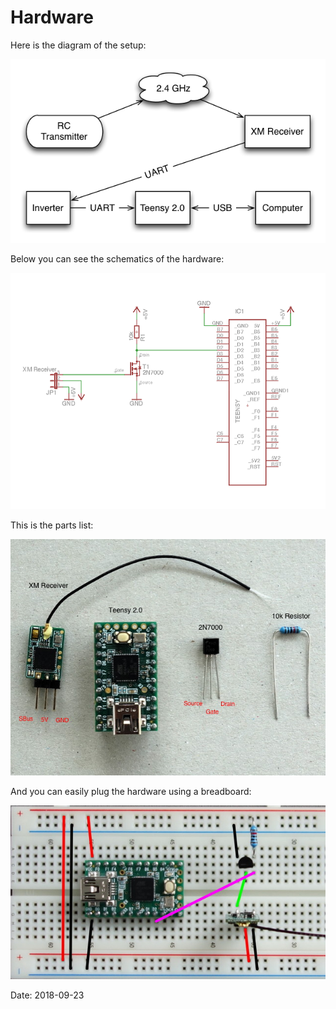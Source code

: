 # Hardware

Here is the diagram of the setup:

![diagram](images/Diagram.png)

Below you can see the schematics of the hardware:

![schematic](images/Schematic.png)

This is the parts list:

![parts](images/Parts.jpeg)

And you can easily plug the hardware using a breadboard:

![breadboard](images/Breadboard.jpeg)

Date: 2018-09-23
